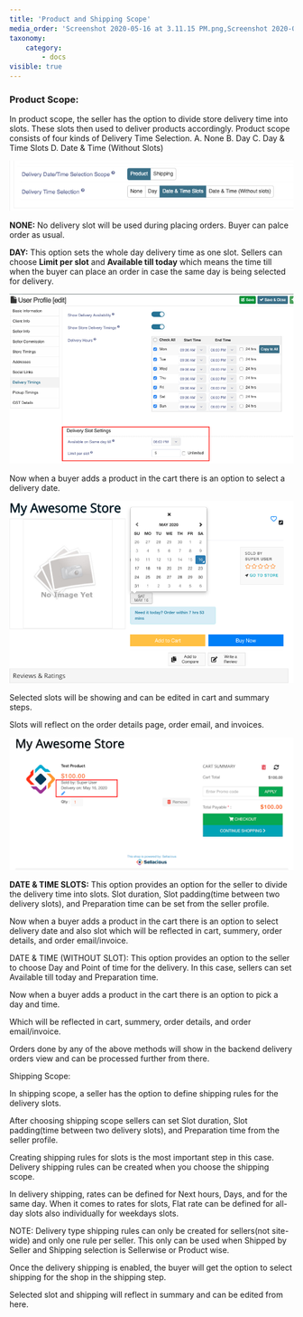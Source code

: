 ```yaml
---
title: 'Product and Shipping Scope'
media_order: 'Screenshot 2020-05-16 at 3.11.15 PM.png,Screenshot 2020-05-16 at 3.25.35 PM.png,Screenshot 2020-05-16 at 3.37.02 PM.png,unnamed.png'
taxonomy:
    category:
        - docs
visible: true
---
```


### Product Scope:

In product scope, the seller has the option to divide store delivery time into slots.  These slots then used to deliver products accordingly. Product scope consists of four kinds of Delivery Time Selection.
A. None
B. Day
C. Day & Time Slots
D. Date & Time (Without Slots) 

![](Screenshot%202020-05-16%20at%203.11.15%20PM.png)

**NONE:** No delivery slot will be used during placing orders. Buyer can palce order as usual.

**DAY:** This option sets the whole day delivery time as one slot. Sellers can choose **Limit per slot** and **Available till today** which means the time till when the buyer can place an order in case the same day is being selected for delivery.

![](Screenshot%202020-05-16%20at%203.25.35%20PM.png)

Now when a buyer adds a product in the cart there is an option to select a delivery date. 

![](Screenshot%202020-05-16%20at%203.37.02%20PM.png)

Selected slots will be showing and can be edited in cart and summary steps.



Slots will reflect on the order details page, order email, and invoices.

![](unnamed.png)

**DATE & TIME SLOTS:** This option provides an option for the seller to divide the delivery time into slots. Slot duration, Slot padding(time between two delivery slots), and Preparation time can be set from the seller profile.



Now when a buyer adds a product in the cart there is an option to select delivery date and also slot which will be reflected in cart, summery, order details, and order email/invoice.




DATE & TIME (WITHOUT SLOT): This option provides an option to the seller to choose Day and Point of time for the delivery. In this case, sellers can set Available till today and Preparation time.



Now when a buyer adds a product in the cart there is an option to pick a day and time.



Which will be reflected in cart, summery, order details, and order email/invoice.



Orders done by any of the above methods will show in the backend delivery orders view and can be processed further from there. 








Shipping Scope: 

In shipping scope, a seller has the option to define shipping rules for the delivery slots. 



After choosing shipping scope sellers can set Slot duration, Slot padding(time between two delivery slots), and Preparation time from the seller profile.



Creating shipping rules for slots is the most important step in this case. Delivery shipping rules can be created when you choose the shipping scope.

In delivery shipping, rates can be defined for Next hours, Days, and for the same day. When it comes to rates for slots, Flat rate can be defined for all-day slots also individually for weekdays slots.





NOTE: Delivery type shipping rules can only be created for sellers(not site-wide) and only one rule per seller. This only can be used when Shipped by Seller and Shipping selection is Sellerwise or Product wise.

Once the delivery shipping is enabled, the buyer will get the option to select shipping for the shop in the shipping step.


Selected slot and shipping will reflect in summary and can be edited from here.

